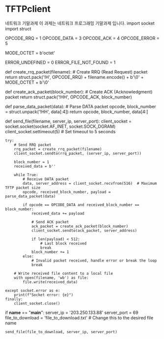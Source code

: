 # TFTPclient
네트워크 기말과제
이 과제는 네트워크 프로그래밍 기말과제 입니다.
import socket
import struct

OPCODE_RRQ = 1
OPCODE_DATA = 3
OPCODE_ACK = 4
OPCODE_ERROR = 5

MODE_OCTET = b'octet'

ERROR_UNDEFINED = 0
ERROR_FILE_NOT_FOUND = 1

def create_rrq_packet(filename):
    # Create RRQ (Read Request) packet
    return struct.pack('!H', OPCODE_RRQ) + filename.encode() + b'\0' + MODE_OCTET + b'\0'

def create_ack_packet(block_number):
    # Create ACK (Acknowledgment) packet
    return struct.pack('!HH', OPCODE_ACK, block_number)

def parse_data_packet(data):
    # Parse DATA packet
    opcode, block_number = struct.unpack('!HH', data[:4])
    return opcode, block_number, data[4:]

def send_file(filename, server_ip, server_port):
    client_socket = socket.socket(socket.AF_INET, socket.SOCK_DGRAM)
    client_socket.settimeout(5)  # Set timeout to 5 seconds

    try:
        # Send RRQ packet
        rrq_packet = create_rrq_packet(filename)
        client_socket.sendto(rrq_packet, (server_ip, server_port))

        block_number = 1
        received_data = b''

        while True:
            # Receive DATA packet
            data, server_address = client_socket.recvfrom(516)  # Maximum TFTP packet size
            opcode, received_block_number, payload = parse_data_packet(data)

            if opcode == OPCODE_DATA and received_block_number == block_number:
                received_data += payload

                # Send ACK packet
                ack_packet = create_ack_packet(block_number)
                client_socket.sendto(ack_packet, server_address)

                if len(payload) < 512:
                    # Last block received
                    break
                block_number += 1
            else:
                # Invalid packet received, handle error or break the loop
                break

        # Write received file content to a local file
        with open(filename, 'wb') as file:
            file.write(received_data)

    except socket.error as e:
        print(f"Socket error: {e}")
    finally:
        client_socket.close()

if __name__ == "__main__":
    server_ip = '203.250.133.88'
    server_port = 69
    file_to_download = 'file_to_download.txt'  # Change this to the desired file name

    send_file(file_to_download, server_ip, server_port)
